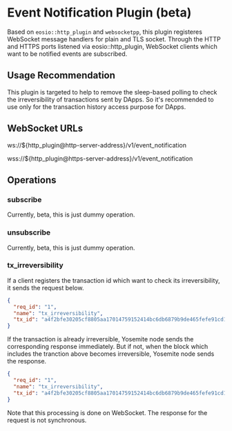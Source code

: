 # Event Notification Plugin (beta)

Based on `eosio::http_plugin` and `websocketpp`, this plugin registeres WebSocket message handlers for plain and TLS socket.
Through the HTTP and HTTPS ports listened via eosio::http_plugin, WebSocket clients which want to be notified events are subscribed.

## Usage Recommendation
This plugin is targeted to help to remove the sleep-based polling to check the irreversibility of transactions sent by DApps.
So it's recommended to use only for the transaction history access purpose for DApps.

## WebSocket URLs
ws://${http_plugin@http-server-address}/v1/event_notification

wss://${http_plugin@https-server-address}/v1/event_notification

## Operations
### subscribe
Currently, beta, this is just dummy operation.

### unsubscribe
Currently, beta, this is just dummy operation.

### tx_irreversibility
If a client registers the transaction id which want to check its irreversibility, it sends the request below.
```json
{
  "req_id": "1",
  "name": "tx_irreversibility",
  "tx_id": "a4f2bfe30205cf8805aa17014759152414bc6db6879b9de465fefe91cd118db5"
}
```

If the transaction is already irreversible, Yosemite node sends the corresponding response immediately.
But if not, when the block which includes the tranction above becomes irreversible, Yosemite node sends the response.
```json
{
  "req_id": "1",
  "name": "tx_irreversibility",
  "tx_id": "a4f2bfe30205cf8805aa17014759152414bc6db6879b9de465fefe91cd118db5"
}
```

Note that this processing is done on WebSocket. The response for the request is not synchronous.
